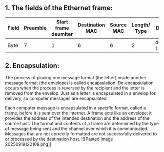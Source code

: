 ## 1. The fields of the Ethernet frame:

| Field | Preamble | Start frame deumiter | Destination MAC | Source MAC | Length/ Type | Data    | Frame Check Sequence |
| ----- | -------- | -------------------- | --------------- | ---------- | ------------ | ------- | -------------------- |
| Byte  | 7        | 1                    | 6               | 6          | 2            | 46-1500 | 4                    |
## 2. Encapsulation:
The process of placing one message format (the letter) inside another message format (the envelope) is called encapsulation. De-encapsulation occurs when the process is reversed by the recipient and the letter is removed from the envelop. Just as a letter is encapsulated in a envelop for delivery, so computer messages are encapsulated.

Each computer message is encapsulated in a specific format, called a frame, before it is sent over the internet. A frame acts like an envelope; it provides the address of the intended destination and the address of the source host. The format and contents of a frame are determined by the type of message being sent and the channel over which it is communicated. Messages that are not correctly formatted are not successfully delivered to or processed by the destination host.
![[Pasted image 20250919122108.png]]
